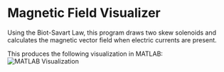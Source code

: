 # Magnetic Field Visualizer

Using the Biot-Savart Law, this program draws two skew solenoids and calculates the magnetic vector field when electric currents are present.

This produces the following visualization in MATLAB:
![MATLAB Visualization](https://github.com/ryli123/SPH4U0/Lab%20Finals/4/Magnetic%20Field%20Visualizer/ohyeah.png)
